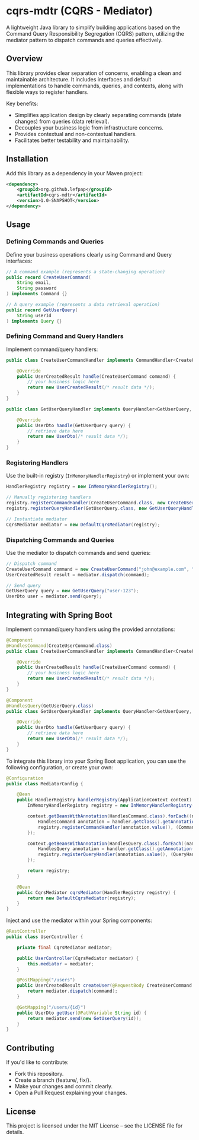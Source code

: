 # cqrs-mdtr (CQRS - Mediator)

A lightweight Java library to simplify building applications based on the Command Query 
Responsibility Segregation (CQRS) pattern, utilizing the mediator pattern to dispatch 
commands and queries effectively.

## Overview

This library provides clear separation of concerns, enabling a clean and maintainable architecture. It includes interfaces and default implementations to handle commands, queries, and contexts, along with flexible ways to register handlers.

Key benefits:

- Simplifies application design by clearly separating commands (state changes) from queries (data retrieval).
- Decouples your business logic from infrastructure concerns.
- Provides contextual and non-contextual handlers.
- Facilitates better testability and maintainability.

## Installation

Add this library as a dependency in your Maven project:

```xml
<dependency>
    <groupId>org.github.lefpap</groupId>
    <artifactId>cqrs-mdtr</artifactId>
    <version>1.0-SNAPSHOT</version>
</dependency>
```

## Usage

### Defining Commands and Queries

Define your business operations clearly using Command and Query interfaces:

```java
// A command example (represents a state-changing operation)
public record CreateUserCommand(
    String email,
    String password
) implements Command {}

// A query example (represents a data retrieval operation)
public record GetUserQuery(
    String userId
) implements Query {}
```

### Defining Command and Query Handlers

Implement command/query handlers:

```java
public class CreateUserCommandHandler implements CommandHandler<CreateUserCommand, UserCreatedResult> {

    @Override
    public UserCreatedResult handle(CreateUserCommand command) {
        // your business logic here
        return new UserCreatedResult(/* result data */);
    }
}

public class GetUserQueryHandler implements QueryHandler<GetUserQuery, UserDto> {

    @Override
    public UserDto handle(GetUserQuery query) {
        // retrieve data here
        return new UserDto(/* result data */);
    }
}
```

### Registering Handlers

Use the built-in registry (`InMemoryHandlerRegistry`) or implement your own:

```java
HandlerRegistry registry = new InMemoryHandlerRegistry();

// Manually registering handlers
registry.registerCommandHandler(CreateUserCommand.class, new CreateUserCommandHandler());
registry.registerQueryHandler(GetUserQuery.class, new GetUserQueryHandler());

// Instantiate mediator
CqrsMediator mediator = new DefaultCqrsMediator(registry);
```

### Dispatching Commands and Queries

Use the mediator to dispatch commands and send queries:

```java
// Dispatch command
CreateUserCommand command = new CreateUserCommand("john@example.com", "john123");
UserCreatedResult result = mediator.dispatch(command);

// Send query
GetUserQuery query = new GetUserQuery("user-123");
UserDto user = mediator.send(query);
```

## Integrating with Spring Boot

Implement command/query handlers using the provided annotations:

```java
@Component
@HandlesCommand(CreateUserCommand.class)
public class CreateUserCommandHandler implements CommandHandler<CreateUserCommand, UserCreatedResult> {

    @Override
    public UserCreatedResult handle(CreateUserCommand command) {
        // your business logic here
        return new UserCreatedResult(/* result data */);
    }
}

@Component
@HandlesQuery(GetUserQuery.class)
public class GetUserQueryHandler implements QueryHandler<GetUserQuery, UserDto> {

    @Override
    public UserDto handle(GetUserQuery query) {
        // retrieve data here
        return new UserDto(/* result data */);
    }
}
```

To integrate this library into your Spring Boot application, you can use the following 
configuration, or create your own:

```java
@Configuration
public class MediatorConfig {

    @Bean
    public HandlerRegistry handlerRegistry(ApplicationContext context) {
        InMemoryHandlerRegistry registry = new InMemoryHandlerRegistry();

        context.getBeansWithAnnotation(HandlesCommand.class).forEach((name, handler) -> {
            HandlesCommand annotation = handler.getClass().getAnnotation(HandlesCommand.class);
            registry.registerCommandHandler(annotation.value(), (CommandHandler<?, ?>) handler);
        });

        context.getBeansWithAnnotation(HandlesQuery.class).forEach((name, handler) -> {
            HandlesQuery annotation = handler.getClass().getAnnotation(HandlesQuery.class);
            registry.registerQueryHandler(annotation.value(), (QueryHandler<?, ?>) handler);
        });

        return registry;
    }

    @Bean
    public CqrsMediator cqrsMediator(HandlerRegistry registry) {
        return new DefaultCqrsMediator(registry);
    }
}
```

Inject and use the mediator within your Spring components:

```java
@RestController
public class UserController {

    private final CqrsMediator mediator;

    public UserController(CqrsMediator mediator) {
        this.mediator = mediator;
    }

    @PostMapping("/users")
    public UserCreatedResult createUser(@RequestBody CreateUserCommand command) {
        return mediator.dispatch(command);
    }

    @GetMapping("/users/{id}")
    public UserDto getUser(@PathVariable String id) {
        return mediator.send(new GetUserQuery(id));
    }
}
```

## Contributing
If you'd like to contribute:

- Fork this repository.
- Create a branch (feature/<feature-name>, fix/<bug-fix>).
- Make your changes and commit clearly.
- Open a Pull Request explaining your changes.

## License

This project is licensed under the MIT License – see the LICENSE file for details.